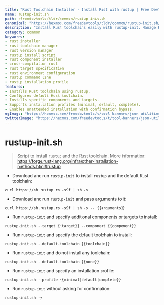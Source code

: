 ```yaml
---
title: "Rust Toolchain Installer - Install Rust with rustup | Free DevTools"
name: rustup-init.sh
path: /freedevtools/tldr/common/rustup-init.sh
canonical: "https://hexmos.com/freedevtools/tldr/common/rustup-init.sh/"
description: "Install Rust toolchains easily with rustup-init. Manage Rust versions, components, and targets. Quick rustup installer. Free online tool, no registration required."
category: common
keywords:
- rust installer
- rust toolchain manager
- rust version manager
- rustup install script
- rust component installer
- cross-compilation rust
- rust target specification
- rust environment configuration
- rustup command line
- rustup installation profile
features:
- Installs Rust toolchain using rustup.
- Configures default Rust toolchain.
- Installs specific components and targets.
- Supports installation profiles (minimal, default, complete).
- Enables unattended installation with confirmation bypass.
ogImage: "https://hexmos.com/freedevtools/t/tool-banners/json-utilities-banner.png"
twitterImage: "https://hexmos.com/freedevtools/t/tool-banners/json-utilities-banner.png"
---
```


# rustup-init.sh

> Script to install `rustup` and the Rust toolchain.
> More information: <https://forge.rust-lang.org/infra/other-installation-methods.html#rustup>.

- Download and run `rustup-init` to install `rustup` and the default Rust toolchain:

`curl https://sh.rustup.rs -sSf | sh -s`

- Download and run `rustup-init` and pass arguments to it:

`curl https://sh.rustup.rs -sSf | sh -s -- {{arguments}}`

- Run `rustup-init` and specify additional components or targets to install:

`rustup-init.sh --target {{target}} --component {{component}}`

- Run `rustup-init` and specify the default toolchain to install:

`rustup-init.sh --default-toolchain {{toolchain}}`

- Run `rustup-init` and do not install any toolchain:

`rustup-init.sh --default-toolchain {{none}}`

- Run `rustup-init` and specify an installation profile:

`rustup-init.sh --profile {{minimal|default|complete}}`

- Run `rustup-init` without asking for confirmation:

`rustup-init.sh -y`
